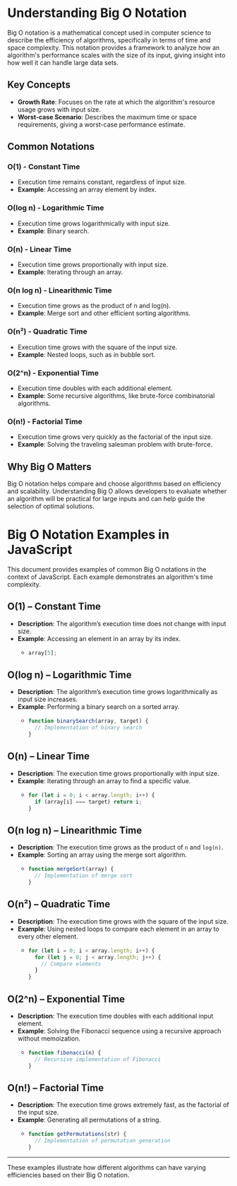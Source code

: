 # Understanding Big O Notation

Big O notation is a mathematical concept used in computer science to describe the efficiency of algorithms, specifically in terms of time and space complexity. This notation provides a framework to analyze how an algorithm's performance scales with the size of its input, giving insight into how well it can handle large data sets.

## Key Concepts

- **Growth Rate**: Focuses on the rate at which the algorithm's resource usage grows with input size.
- **Worst-case Scenario**: Describes the maximum time or space requirements, giving a worst-case performance estimate.

## Common Notations

### O(1) - Constant Time
- Execution time remains constant, regardless of input size.
- **Example**: Accessing an array element by index.

### O(log n) - Logarithmic Time
- Execution time grows logarithmically with input size.
- **Example**: Binary search.

### O(n) - Linear Time
- Execution time grows proportionally with input size.
- **Example**: Iterating through an array.

### O(n log n) - Linearithmic Time
- Execution time grows as the product of n and log(n).
- **Example**: Merge sort and other efficient sorting algorithms.

### O(n²) - Quadratic Time
- Execution time grows with the square of the input size.
- **Example**: Nested loops, such as in bubble sort.

### O(2^n) - Exponential Time
- Execution time doubles with each additional element.
- **Example**: Some recursive algorithms, like brute-force combinatorial algorithms.

### O(n!) - Factorial Time
- Execution time grows very quickly as the factorial of the input size.
- **Example**: Solving the traveling salesman problem with brute-force.

## Why Big O Matters

Big O notation helps compare and choose algorithms based on efficiency and scalability. Understanding Big O allows developers to evaluate whether an algorithm will be practical for large inputs and can help guide the selection of optimal solutions.

# Big O Notation Examples in JavaScript

This document provides examples of common Big O notations in the context of JavaScript. Each example demonstrates an algorithm's time complexity.

## O(1) – Constant Time
- **Description**: The algorithm’s execution time does not change with input size.
- **Example**: Accessing an element in an array by its index.
  - ```javascript
    array[5];
    ```

## O(log n) – Logarithmic Time
- **Description**: The algorithm’s execution time grows logarithmically as input size increases.
- **Example**: Performing a binary search on a sorted array.
  - ```javascript
    function binarySearch(array, target) {
      // Implementation of binary search
    }
    ```

## O(n) – Linear Time
- **Description**: The execution time grows proportionally with input size.
- **Example**: Iterating through an array to find a specific value.
  - ```javascript
    for (let i = 0; i < array.length; i++) {
      if (array[i] === target) return i;
    }
    ```

## O(n log n) – Linearithmic Time
- **Description**: The execution time grows as the product of `n` and `log(n)`.
- **Example**: Sorting an array using the merge sort algorithm.
  - ```javascript
    function mergeSort(array) {
      // Implementation of merge sort
    }
    ```

## O(n²) – Quadratic Time
- **Description**: The execution time grows with the square of the input size.
- **Example**: Using nested loops to compare each element in an array to every other element.
  - ```javascript
    for (let i = 0; i < array.length; i++) {
      for (let j = 0; j < array.length; j++) {
        // Compare elements
      }
    }
    ```

## O(2^n) – Exponential Time
- **Description**: The execution time doubles with each additional input element.
- **Example**: Solving the Fibonacci sequence using a recursive approach without memoization.
  - ```javascript
    function fibonacci(n) {
      // Recursive implementation of Fibonacci
    }
    ```

## O(n!) – Factorial Time
- **Description**: The execution time grows extremely fast, as the factorial of the input size.
- **Example**: Generating all permutations of a string.
  - ```javascript
    function getPermutations(str) {
      // Implementation of permutation generation
    }
    ```

---

These examples illustrate how different algorithms can have varying efficiencies based on their Big O notation.

